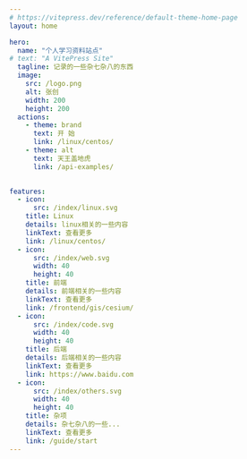 ```yaml
---
# https://vitepress.dev/reference/default-theme-home-page
layout: home

hero:
  name: "个人学习资料站点"
# text: "A VitePress Site"
  tagline: 记录的一些杂七杂八的东西
  image:
    src: /logo.png
    alt: 张创
    width: 200
    height: 200
  actions:
    - theme: brand
      text: 开 始
      link: /linux/centos/
    - theme: alt
      text: 天王盖地虎
      link: /api-examples/
   

features:
  - icon:
      src: /index/linux.svg  
    title: Linux
    details: linux相关的一些内容
    linkText: 查看更多
    link: /linux/centos/
  - icon:
      src: /index/web.svg
      width: 40
      height: 40
    title: 前端
    details: 前端相关的一些内容
    linkText: 查看更多
    link: /frontend/gis/cesium/
  - icon:
      src: /index/code.svg
      width: 40
      height: 40
    title: 后端
    details: 后端相关的一些内容
    linkText: 查看更多
    link: https://www.baidu.com
  - icon: 
      src: /index/others.svg
      width: 40
      height: 40
    title: 杂项
    details: 杂七杂八的一些...
    linkText: 查看更多
    link: /guide/start
---
```


<style>
  :root {
  --vp-home-hero-name-color: transparent;
  --vp-home-hero-name-background: -webkit-linear-gradient(120deg, #bd34fe, #41d1ff);
  /* --vp-home-hero-image-background-image: linear-gradient(-45deg, #bd34fe 50%, #47caff 50%);
  --vp-home-hero-image-filter: blur(40px); */
}

</style>
